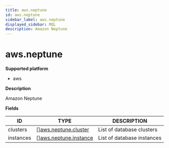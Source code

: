 ```yaml
---
title: aws.neptune
id: aws.neptune
sidebar_label: aws.neptune
displayed_sidebar: MQL
description: Amazon Neptune
---
```


# aws.neptune

**Supported platform**

- aws

**Description**

Amazon Neptune

**Fields**

| ID        | TYPE                                                      | DESCRIPTION                |
| --------- | --------------------------------------------------------- | -------------------------- |
| clusters  | &#91;&#93;[aws.neptune.cluster](aws.neptune.cluster.md)   | List of database clusters  |
| instances | &#91;&#93;[aws.neptune.instance](aws.neptune.instance.md) | List of database instances |
